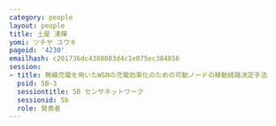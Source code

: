 ```yaml
---
category: people
layout: people
title: 土屋 湧暉
yomi: ツチヤ ユウキ
pageid: '4230'
emailhash: c201736dc4388083d4c1e075ec384856
session:
- title: 無線充電を用いたWSNの充電効率化のための可動ノードの移動経路決定手法
  psid: 5B-3
  sessiontitle: 5B センサネットワーク
  sessionid: 5b
  role: 発表者
---
```

